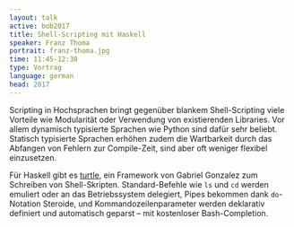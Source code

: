 ```yaml
---
layout: talk
active: bob2017
title: Shell-Scripting mit Haskell
speaker: Franz Thoma
portrait: franz-thoma.jpg
time: 11:45-12:30
type: Vortrag
language: german
head: 2017
---
```


Scripting in Hochsprachen bringt gegenüber blankem Shell-Scripting viele
Vorteile wie Modularität oder Verwendung von existierenden Libraries.
Vor allem dynamisch typisierte Sprachen wie Python sind dafür sehr
beliebt. Statisch typisierte Sprachen erhöhen zudem die Wartbarkeit
durch das Abfangen von Fehlern zur Compile-Zeit, sind aber oft weniger
flexibel einzusetzen.

Für Haskell gibt
es [turtle](https://github.com/Gabriel439/Haskell-Turtle-Library), ein
Framework von Gabriel Gonzalez zum Schreiben von
Shell-Skripten. Standard-Befehle wie `ls` und `cd` werden emuliert oder an
das Betriebssystem delegiert, Pipes bekommen dank `do`-Notation
Steroide, und Kommandozeilenparameter werden deklarativ definiert und
automatisch geparst – mit kostenloser Bash-Completion.
